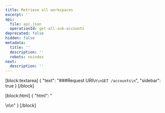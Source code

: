 ```yaml
---
title: Retrieve all workspaces
excerpt: ''
api:
  file: api.json
  operationId: get-all-sub-accounts
deprecated: false
hidden: false
metadata:
  title: ''
  description: ''
  robots: noindex
next:
  description: ''
---
```

[block:textarea]
{
  "text": "###Request URI\n```\nGET /accounts\n```",
  "sidebar": true
}
[/block]

[block:html]
{
  "html": "<div></div>\n\n<style></style>"
}
[/block]